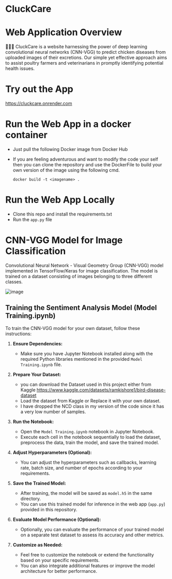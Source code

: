 # CluckCare
# Web Application Overview

🐔🐥🐓 CluckCare is a website harnessing the power of deep learning convolutional neural networks (CNN-VGG) to predict chicken diseases from uploaded images of their excretions. Our simple yet effective approach aims to assist poultry farmers and veterinarians in promptly identifying potential health issues.

# Try out the App

https://cluckcare.onrender.com

# Run the Web App in a docker container
   - Just pull the following Docker image from Docker Hub

   - If you are feeling adventurous and want to modify the code your self then you can clone the repository and use the DockerFile to build your own version of the image using the following cmd.

     ```docker build -t <imagename> .```
     
# Run the Web App Locally 
   - Clone this repo and install the requirements.txt
   - Run the `app.py` file

# CNN-VGG Model for Image Classification

Convolutional Neural Network - Visual Geometry Group (CNN-VGG) model implemented in TensorFlow/Keras for image classification. The model is trained on a dataset consisting of images belonging to three different classes.

![image](https://github.com/K-Senthil-Shunmugam/CluckCare/assets/113205555/a86fe681-4b1e-43a5-a262-186a015bbd4c)


## Training the Sentiment Analysis Model (Model Training.ipynb)

To train the CNN-VGG model for your own dataset, follow these instructions:

1. **Ensure Dependencies:**
   - Make sure you have Jupyter Notebook installed along with the required Python libraries mentioned in the provided `Model Training.ipynb` file.

2. **Prepare Your Dataset:**
   - you can download the Dataset used in this project either from Kaggle
https://www.kaggle.com/datasets/ramkishore1/bird-disease-dataset
   - Load the dataset from Kaggle or Replace it with your own dataset.
   - I have dropped the NCD class in my version of the code since it has a very low number of samples.

4. **Run the Notebook:**
   - Open the `Model Training.ipynb` notebook in Jupyter Notebook.
   - Execute each cell in the notebook sequentially to load the dataset, preprocess the data, train the model, and save the trained model.

5. **Adjust Hyperparameters (Optional):**
   - You can adjust the hyperparameters such as callbacks, learning rate, batch size, and number of epochs according to your requirements.

6. **Save the Trained Model:**
   - After training, the model will be saved as `model.h5` in the same directory.
   - You can use this trained model for inference in the web app (`app.py`) provided in this repository.

7. **Evaluate Model Performance (Optional):**
   - Optionally, you can evaluate the performance of your trained model on a separate test dataset to assess its accuracy and other metrics.

8. **Customize as Needed:**
   - Feel free to customize the notebook or extend the functionality based on your specific requirements.
   - You can also integrate additional features or improve the model architecture for better performance.
